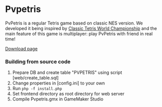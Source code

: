﻿# Pvpetris

PvPetris is a regular Tetris game based on classic NES version. 
We developed it being inspired by [Classic Tetris World Championship](https://thectwc.com/) 
and the main feature of this game is multiplayer: play PvPetris with friend in real time!

[Download page](http://sooslick.itpony.ru/pvpetris/)

### Building from source code

1. Prepare DB and create table "PVPETRIS" using script [web/create_table.sql]
2. Change properties in [config.ini] to your own
3. Run `php -f install.php`
4. Set frontend directory as root directory for web server
5. Compile Pvpetris.gmx in GameMaker Studio